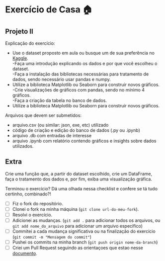 # Exercício de Casa 🏠 

## Projeto II

Explicação do exercício:
- Use o dataset proposto em aula ou busque um de sua preferência no [Kaggle](https://www.kaggle.com/).<br>
-Faça uma introdução explicando os dados e por que você escolheu o dataset.<br>
-Faça a instalação das bibliotecas necessárias para tratamento de dados, sendo necessário usar pandas e numpy.<br>
- Utilize a biblioteca Matplotlib ou Seaborn para construir novos gráficos.<br>
-Crie visualizações de gráficos com pandas, sendo no mínimo 4 gráficos.<br>
-Faça a criação da tabela no banco de dados.<br>
- Utilize a biblioteca Matplotlib ou Seaborn para construir novos gráficos.<br>

Arquivos que devem ser submetidos:

- arquivo.csv (ou similar: json, exe, etc) utilizado
- código de criação e edição do banco de dados (.py ou .ipynb)
- arquivo .db com entradas de interesse
- arquivo .ipynb com relatório contendo gráficos e insights sobre dados utilizados.

## Extra

Crie uma função que, a partir do dataset escolhido, crie um DataFrame, faça o tratamento dos dados e, por fim, exiba uma visualização gráfica.

Terminou o exercício? Dá uma olhada nessa checklist e confere se tá tudo certinho, combinado?!

- [ ] Fiz o fork do repositório.
- [ ] Clonei o fork na minha máquina (`git clone url-do-meu-fork`).
- [ ] Resolvi o exercício.
- [ ] Adicionei as mudanças. (`git add .` para adicionar todos os arquivos, ou `git add nome_do_arquivo` para adicionar um arquivo específico)
- [ ] Commitei a cada mudança significativa ou na finalização do exercício (`git commit -m "Mensagem do commit"`)
- [ ] Pushei os commits na minha branch (`git push origin nome-da-branch`)
- [ ] Criei um Pull Request seguindo as orientaçoes que estao nesse [documento](https://github.com/mflilian/repo-example/blob/main/exercicios/para-casa/instrucoes-pull-request.md).
